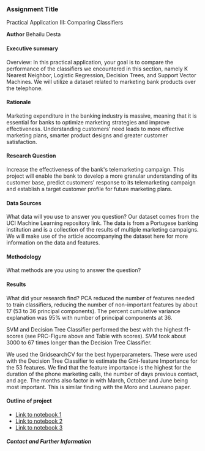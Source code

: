 ### Assignment Title
Practical Application III: Comparing Classifiers

**Author**
Behailu Desta

#### Executive summary

Overview: In this practical application, your goal is to compare the performance of the classifiers we encountered in this section, namely K Nearest Neighbor, Logistic Regression, Decision Trees, and Support Vector Machines. We will utilize a dataset related to marketing bank products over the telephone.

#### Rationale
Marketing expenditure in the banking industry is massive, meaning that it is essential for banks to optimize marketing strategies and improve effectiveness. Understanding customers’ need leads to more effective marketing plans, smarter product designs and greater customer satisfaction.

#### Research Question
Increase the effectiveness of the bank's telemarketing campaign. This project will enable the bank to develop a more granular understanding of its customer base, predict customers' response to its telemarketing campaign and establish a target customer profile for future marketing plans.

#### Data Sources
What data will you use to answer you question?
Our dataset comes from the UCI Machine Learning repository link. The data is from a Portugese banking institution and is a collection of the results of multiple marketing campaigns. We will make use of the article accompanying the dataset here for more information on the data and features.

#### Methodology
What methods are you using to answer the question?

#### Results
What did your research find?
PCA reduced the number of features needed to train classifiers, reducing the number of non-important features by about 17 (53 to 36 principal components). The percent cumulative variance explanation was 95% with number of principal components at 36.

SVM and Decision Tree Classifier performed the best with the highest f1-scores (see PRC-Figure above and Table with scores). SVM took about 3000 to 67 times longer than the Decision Tree Classifier.

We used the GridsearchCV for the best hyperparameters. These were used with the Decision Tree Classifier to estimate the Gini-feature Importance for the 53 features. We find that the feature importance is the highest for the duration of the phone marketing calls, the number of days previous contact, and age. The months also factor in with March, October and June being most important. This is similar finding with the Moro and Laureano paper.

#### Outline of project

- [Link to notebook 1]()
- [Link to notebook 2]()
- [Link to notebook 3]()


##### Contact and Further Information
